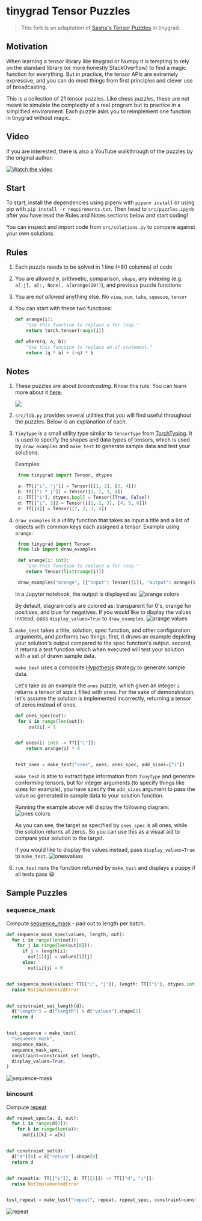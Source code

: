 # tinygrad Tensor Puzzles

> This fork is an adaptation of [Sasha's Tensor Puzzles](https://github.com/srush/Tensor-Puzzles) in tinygrad.

## Motivation

When learning a tensor library like tinygrad or Numpy it
is tempting to rely on the standard library (or more honestly
StackOverflow) to find a magic function for everything. But in
practice, the tensor APIs are extremely expressive, and you can
do most things from first principles and clever use of broadcasting.

This is a collection of 21 tensor puzzles. Like chess puzzles, these are
not meant to simulate the complexity of a real program but to practice
in a simplified environment. Each puzzle asks you to reimplement one
function in tinygrad without magic.

## Video

If you are interested, there is also a YouTube walkthrough of the puzzles by the original author:

[![Watch the video](https://img.youtube.com/vi/SiwTAyyvt5s/default.jpg)](https://youtu.be/Hafo7hIl8MU)

## Start

To start, install the dependencies using pipenv with `pipenv install` or using pip with `pip install -r requirements.txt`. Then head to `src/puzzles.ipynb` after you have read the Rules and Notes sections below and start coding!

You can inspect and import code from `src/solutions.py` to compare against your own solutions.

## Rules

1. Each puzzle needs to be solved in 1 line (<80 columns) of code
2. You are allowed `@`, arithmetic, comparison, `shape`, any indexing (e.g. `a[:j], a[:, None], a[arange(10)]`), and previous puzzle functions
3. You are _not allowed_ anything else. No `view`, `sum`, `take`, `squeeze`, `tensor`
4. You can start with these two functions:

   ```python
   def arange(i):
       "Use this function to replace a for-loop."
       return torch.tensor(range(i))
   ```

   ```python
   def where(q, a, b):
       "Use this function to replace an if-statement."
       return (q * a) + (~q) * b
   ```

## Notes

1. These puzzles are about _broadcasting_. Know this rule. You can learn more about it [here](https://numpy.org/doc/stable/user/basics.broadcasting.html).

   ![](https://pbs.twimg.com/media/FQywor0WYAssn7Y?format=png&name=large)

2. `src/lib.py` provides several utilities that you will find useful throughout the puzzles. Below is an explanation of each.

3. `TinyType` is a small utility type similar to `TensorType` from [TorchTyping](https://github.com/patrick-kidger/torchtyping/tree/master). It is used to specify the shapes and data types of tensors, which is used by `draw_examples` and `make_test` to generate sample data and test your solutions.

   Examples:

   ```py
    from tinygrad import Tensor, dtypes

    a: TT[["i", "j"]] = Tensor([[1, 2], [3, 4]])
    b: TT[["i * j"]] = Tensor([1, 2, 3, 4])
    c: TT[["i"], dtypes.bool] = Tensor([True, False])
    d: TT[["i", 3]] = Tensor([[1, 2, 3], [4, 5, 6]])
    e: TT[[4]] = Tensor([1, 2, 3, 4])
   ```

4. `draw_examples` is a utility function that takes as input a title and a list of objects with common keys each assigned a tensor. Example using `arange`:

   ```py
    from tinygrad import Tensor
    from lib import draw_examples

    def arange(i: int):
       "Use this function to replace a for-loop."
       return Tensor(list(range(i)))

    draw_examples("arange", [{"input": Tensor([i]), "output": arange(i)} for i in [5, 3, 9]])
   ```

   In a Jupyter notebook, the output is displayed as:
   ![arange colors](./assets/arange-colors.svg)

   By default, diagram cells are colored as: transparent for 0's, orange for positives, and blue for negatives.
   If you would like to display the values instead, pass `display_values=True` to `draw_examples`.
   ![arange values](./assets/arange-values.svg)

5. `make_test` takes a title, solution, spec function, and other configuration arguments, and performs two things: first, it draws an example depicting your solution's output compared to the spec function's output. second, it returns a test function which when executed will test your solution with a set of drawn sample data.

   `make_test` uses a composite [Hypothesis](https://hypothesis.works/) strategy to generate sample data.

   Let's take as an example the `ones` puzzle, which given an integer `i` returns a tensor of size `i` filled with ones. For the sake of demonstration, let's assume the solution is implemented incorrectly, returning a tensor of zeros instead of ones.

   ```py
   def ones_spec(out):
    for i in range(len(out)):
        out[i] = 1


   def ones(i: int) -> TT[["i"]]:
       return arange(i) * 0


   test_ones = make_test("ones", ones, ones_spec, add_sizes=["i"])
   ```

   `make_test` is able to extract type information from `TinyType` and generate conforming tensors, but for integer arguments (to specify things like sizes for example), you have specify the `add_sizes` argument to pass the value as generated in sample data to your solution function.

   Running the example above will display the following diagram:
   ![ones colors](./assets/ones-colors.svg)

   As you can see, the target as specified by `ones_spec` is all ones, while the solution returns all zeros. So you can use this as a visual aid to compare your solution to the target.

   If you would like to display the values instead, pass `display_values=True` to `make_test`.
   ![onesvalues](./assets/ones-values.svg)

7. `run_test` runs the function returned by `make_test` and displays a puppy if all tests pass 😃

## Sample Puzzles

### sequence_mask

Compute [sequence_mask](https://www.tensorflow.org/api_docs/python/tf/sequence_mask) - pad out to length per batch.

```py
def sequence_mask_spec(values, length, out):
  for i in range(len(out)):
    for j in range(len(out[0])):
      if j < length[i]:
        out[i][j] = values[i][j]
      else:
        out[i][j] = 0


def sequence_mask(values: TT[["i", "j"]], length: TT[["i"], dtypes.int]) -> TT[["i", "j"]]:
  raise NotImplementedError


def constraint_set_length(d):
  d["length"] = d["length"] % d["values"].shape[1]
  return d


test_sequence = make_test(
  "sequence_mask",
  sequence_mask,
  sequence_mask_spec,
  constraint=constraint_set_length,
  display_values=True,
)
```

![sequence-mask](./assets/sequence-mask.svg)

### bincount

Compute [repeat](https://docs.tinygrad.org/tensor/movement/?h=repeat#tinygrad.Tensor.repeat)

```python
def repeat_spec(a, d, out):
  for i in range(d[0]):
    for k in range(len(a)):
      out[i][k] = a[k]


def constraint_set(d):
  d["d"][0] = d["return"].shape[0]
  return d


def repeat(a: TT[["i"]], d: TT[[1]]) -> TT[["d", "i"]]:
  raise NotImplementedError


test_repeat = make_test("repeat", repeat, repeat_spec, constraint=constraint_set)
```

![repeat](./assets/repeat.svg)

